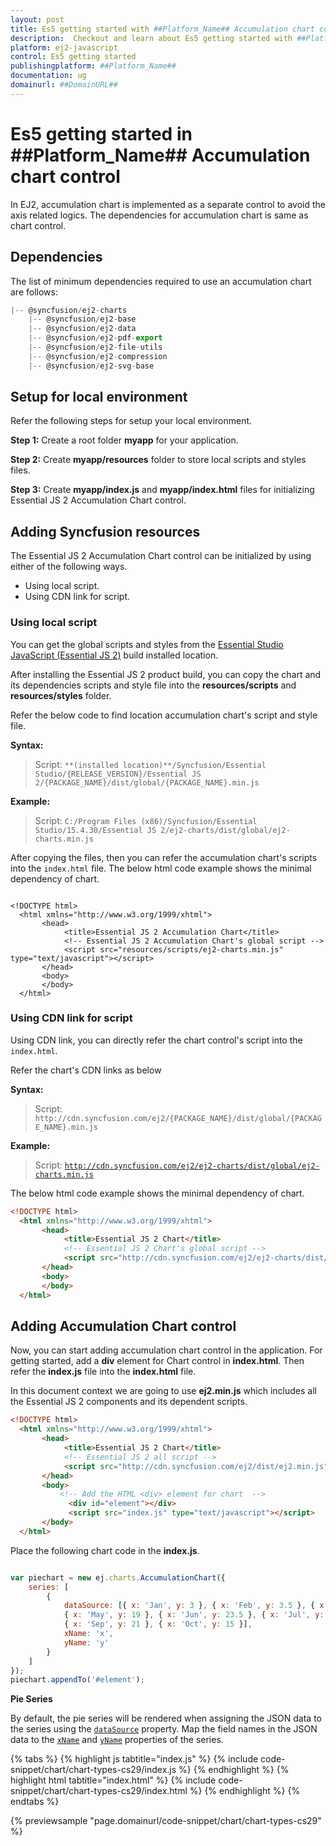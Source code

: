 ```yaml
---
layout: post
title: Es5 getting started with ##Platform_Name## Accumulation chart control | Syncfusion
description:  Checkout and learn about Es5 getting started with ##Platform_Name## Accumulation chart control of Syncfusion Essential JS 2 and more details.
platform: ej2-javascript
control: Es5 getting started 
publishingplatform: ##Platform_Name##
documentation: ug
domainurl: ##DomainURL##
---
```

<!-- markdownlint-disable MD036 -->

# Es5 getting started in ##Platform_Name## Accumulation chart control

In EJ2, accumulation chart is implemented as a separate control to avoid the axis related logics. The dependencies for accumulation chart is same as chart control.

## Dependencies

The list of minimum dependencies required to use an accumulation chart are follows:

```javascript
|-- @syncfusion/ej2-charts
    |-- @syncfusion/ej2-base
    |-- @syncfusion/ej2-data
    |-- @syncfusion/ej2-pdf-export
    |-- @syncfusion/ej2-file-utils
    |-- @syncfusion/ej2-compression
    |-- @syncfusion/ej2-svg-base
```

## Setup for local environment

Refer the following steps for setup your local environment.

**Step 1:** Create a root folder **myapp** for your application.

**Step 2:** Create **myapp/resources** folder to store local scripts and styles files.

**Step 3:** Create **myapp/index.js** and **myapp/index.html** files for initializing Essential JS 2 Accumulation Chart control.

## Adding Syncfusion resources

The Essential JS 2 Accumulation Chart control can be initialized by using either of the following ways.

* Using local script.
* Using CDN link for script.

### Using local script

You can get the global scripts and styles from the [Essential Studio JavaScript (Essential JS 2)](https://www.syncfusion.com/downloads/essential-js2) build installed location.

After installing the Essential JS 2 product build, you can copy the chart and its dependencies scripts and style file into the **resources/scripts** and **resources/styles** folder.

Refer the below code to find location accumulation chart's script and style file.

**Syntax:**

> Script: `**(installed location)**/Syncfusion/Essential Studio/{RELEASE_VERSION}/Essential JS 2/{PACKAGE_NAME}/dist/global/{PACKAGE_NAME}.min.js`
>

**Example:**

> Script: `C:/Program Files (x86)/Syncfusion/Essential Studio/15.4.30/Essential JS 2/ej2-charts/dist/global/ej2-charts.min.js`
>

After copying the files, then you can refer the accumulation chart's scripts into the `index.html` file. The below html code example shows the minimal dependency of chart.

```

<!DOCTYPE html>
  <html xmlns="http://www.w3.org/1999/xhtml">
       <head>
            <title>Essential JS 2 Accumulation Chart</title>
            <!-- Essential JS 2 Accumulation Chart's global script -->
            <script src="resources/scripts/ej2-charts.min.js" type="text/javascript"></script>
       </head>
       <body>
       </body>
  </html>

```

### Using CDN link for script

Using CDN link, you can directly refer the chart control's script into the `index.html`.

Refer the chart's CDN links as below

**Syntax:**

> Script: `http://cdn.syncfusion.com/ej2/{PACKAGE_NAME}/dist/global/{PACKAGE_NAME}.min.js`

**Example:**

> Script: [`http://cdn.syncfusion.com/ej2/ej2-charts/dist/global/ej2-charts.min.js`](http://cdn.syncfusion.com/ej2/ej2-charts/dist/global/ej2-charts.min.js)

The below html code example shows the minimal dependency of chart.

```html
<!DOCTYPE html>
  <html xmlns="http://www.w3.org/1999/xhtml">
       <head>
            <title>Essential JS 2 Chart</title>
            <!-- Essential JS 2 Chart's global script -->
            <script src="http://cdn.syncfusion.com/ej2/ej2-charts/dist/global/ej2-charts.min.js" type="text/javascript"></script>
       </head>
       <body>
       </body>
  </html>

```

## Adding Accumulation Chart control

Now, you can start adding accumulation chart control in the application. For getting started, add a **div** element for Chart control in **index.html**. Then refer the **index.js** file into the **index.html** file.

In this document context we are going to use **ej2.min.js** which includes all the Essential JS 2 components and its dependent scripts.

```html
<!DOCTYPE html>
  <html xmlns="http://www.w3.org/1999/xhtml">
       <head>
            <title>Essential JS 2 Chart</title>
            <!-- Essential JS 2 all script -->
            <script src="http://cdn.syncfusion.com/ej2/dist/ej2.min.js" type="text/javascript"></script>
       </head>
       <body>
           <!-- Add the HTML <div> element for chart  -->
             <div id="element"></div>
             <script src="index.js" type="text/javascript"></script>
       </body>
  </html>

```

Place the following chart code in the **index.js**.

```javascript

var piechart = new ej.charts.AccumulationChart({
    series: [
        {
            dataSource: [{ x: 'Jan', y: 3 }, { x: 'Feb', y: 3.5 }, { x: 'Mar', y: 7 }, { x: 'Apr', y: 13.5 },
            { x: 'May', y: 19 }, { x: 'Jun', y: 23.5 }, { x: 'Jul', y: 26 }, { x: 'Aug', y: 25 },
            { x: 'Sep', y: 21 }, { x: 'Oct', y: 15 }],
            xName: 'x',
            yName: 'y'
        }
    ]
});
piechart.appendTo('#element');

```

**Pie Series**

By default, the pie series will be rendered when assigning the JSON data to the series using the [`dataSource`](../api/accumulation-chart/accumulationSeries/#datasource) property. Map the field names in the JSON data to the [`xName`](../api/accumulation-chart/accumulationSeries/#xname) and [`yName`](../api/accumulation-chart/accumulationSeries/#yname) properties of the series.

{% tabs %}
{% highlight js tabtitle="index.js" %}
{% include code-snippet/chart/chart-types-cs29/index.js %}
{% endhighlight %}
{% highlight html tabtitle="index.html" %}
{% include code-snippet/chart/chart-types-cs29/index.html %}
{% endhighlight %}
{% endtabs %}
        
{% previewsample "page.domainurl/code-snippet/chart/chart-types-cs29" %}
